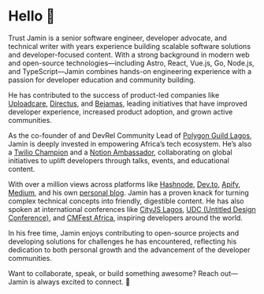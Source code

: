 # Hello 👋

Trust Jamin is a senior software engineer, developer advocate, and technical writer with years experience building scalable software solutions and developer-focused content. With a strong background in modern web and open-source technologies—including Astro, React, Vue.js, Go, Node.js, and TypeScript—Jamin combines hands-on engineering experience with a passion for developer education and community building.

He has contributed to the success of product-led companies like [Uploadcare](https://uploadcare.com/), [Directus](https://directus.io/), and [Bejamas](https://bejamas.io/), leading initiatives that have improved developer experience, increased product adoption, and grown active communities. 

<!-- At Uploadcare, Trust led the creation of developer resources that boosted blog traffic by 30% and onboarded over 5,000 developers. At Directus, his technical documentation helped raise onboarding success rates by 50% and expanded the developer community by 30% [Community Leads Africa](https://communityleads.africa/).-->

As the co-founder of and DevRel Community Lead of [Polygon Guild Lagos](https://polygon.technology/community/guilds/), Jamin is deeply invested in empowering Africa’s tech ecosystem. He’s also a [Twilio Champion](https://www.twilio.com) and a [Notion Ambassador](https://www.notion.so), collaborating on global initiatives to uplift developers through talks, events, and educational content.

With over a million views across platforms like [Hashnode](https://hashnode.com/@codejagaban), [Dev.to](https://dev.to/codejagaban), [Apify](https://apify.com/blog), [Medium](https://medium.com/@codejagaban), and his own [personal blog](https://blog.jamin.sh/). Jamin has a proven knack for turning complex technical concepts into friendly, digestible content. He has also spoken at international conferences like [CityJS Lagos](https://cityjsconf.org/lagos2023/), [UDC (Untitled Design Conference)](https://www.udconf.com/), and [CMFest Africa](https://www.cmfestafrica.com/), inspiring developers around the world.


In his free time, Jamin enjoys contributing to open-source projects and developing solutions for challenges he has encountered, reflecting his dedication to both personal growth and the advancement of the developer communities. 



Want to collaborate, speak, or build something awesome? Reach out—Jamin is always excited to connect. 🚀



